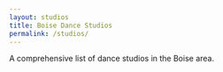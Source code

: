 ```yaml
---
layout: studios
title: Boise Dance Studios
permalink: /studios/
---
```


A comprehensive list of dance studios in the Boise area. 